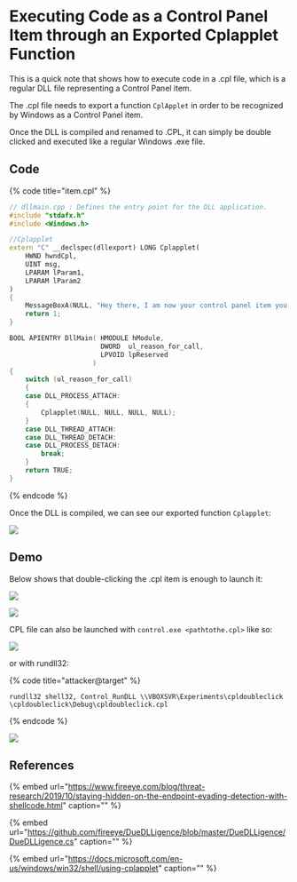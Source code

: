 # Executing Code as a Control Panel Item through an Exported Cplapplet Function

This is a quick note that shows how to execute code in a .cpl file, which is a regular DLL file representing a Control Panel item.

The .cpl file needs to export a function `CplApplet` in order to be recognized by Windows as a Control Panel item.

Once the DLL is compiled and renamed to .CPL, it can simply be double clicked and executed like a regular Windows .exe file.

## Code

{% code title="item.cpl" %}
```cpp
// dllmain.cpp : Defines the entry point for the DLL application.
#include "stdafx.h"
#include <Windows.h>

//Cplapplet
extern "C" __declspec(dllexport) LONG Cplapplet(
    HWND hwndCpl,
    UINT msg,
    LPARAM lParam1,
    LPARAM lParam2
)
{
    MessageBoxA(NULL, "Hey there, I am now your control panel item you know.", "Control Panel", 0);
    return 1;
}

BOOL APIENTRY DllMain( HMODULE hModule,
                       DWORD  ul_reason_for_call,
                       LPVOID lpReserved
                     )
{
    switch (ul_reason_for_call)
    {
    case DLL_PROCESS_ATTACH:
    {
        Cplapplet(NULL, NULL, NULL, NULL);
    }
    case DLL_THREAD_ATTACH:
    case DLL_THREAD_DETACH:
    case DLL_PROCESS_DETACH:
        break;
    }
    return TRUE;
}
```
{% endcode %}

Once the DLL is compiled, we can see our exported function `Cplapplet`:

![](../../.gitbook/assets/image%20%28115%29.png)

## Demo

Below shows that double-clicking the .cpl item is enough to launch it:

![](../../.gitbook/assets/cplexecution.gif)

![](../../.gitbook/assets/image%20%28517%29.png)

CPL file can also be launched with `control.exe <pathtothe.cpl>` like so:

![](../../.gitbook/assets/image%20%28264%29.png)

or with rundll32:

{% code title="attacker@target" %}
```text
rundll32 shell32, Control_RunDLL \\VBOXSVR\Experiments\cpldoubleclick
\cpldoubleclick\Debug\cpldoubleclick.cpl
```
{% endcode %}

![](../../.gitbook/assets/image%20%28350%29.png)

## References

{% embed url="https://www.fireeye.com/blog/threat-research/2019/10/staying-hidden-on-the-endpoint-evading-detection-with-shellcode.html" caption="" %}

{% embed url="https://github.com/fireeye/DueDLLigence/blob/master/DueDLLigence/DueDLLigence.cs" caption="" %}

{% embed url="https://docs.microsoft.com/en-us/windows/win32/shell/using-cplapplet" caption="" %}


